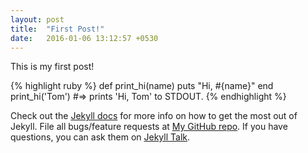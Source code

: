 ```yaml
---
layout: post
title:  "First Post!"
date:   2016-01-06 13:12:57 +0530
---
```

This is my first post!

{% highlight ruby %}
def print_hi(name)
  puts "Hi, #{name}"
end
print_hi('Tom')
#=> prints 'Hi, Tom' to STDOUT.
{% endhighlight %}

Check out the [Jekyll docs][jekyll-docs] for more info on how to get the most out of Jekyll. File all bugs/feature requests at [My GitHub repo][aman-gh]. If you have questions, you can ask them on [Jekyll Talk][jekyll-talk].

[jekyll-docs]: http://jekyllrb.com/docs/home
[aman-gh]:   https://github.com/amandhapola
[jekyll-talk]: https://talk.jekyllrb.com/
